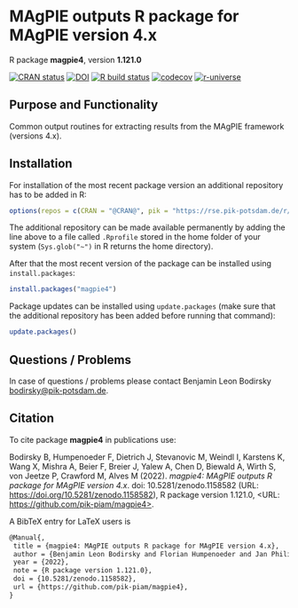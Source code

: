 # MAgPIE outputs R package for MAgPIE version 4.x

R package **magpie4**, version **1.121.0**

[![CRAN status](https://www.r-pkg.org/badges/version/magpie4)](https://cran.r-project.org/package=magpie4) [![DOI](https://zenodo.org/badge/DOI/10.5281/zenodo.1158582.svg)](https://doi.org/10.5281/zenodo.1158582) [![R build status](https://github.com/pik-piam/magpie4/workflows/check/badge.svg)](https://github.com/pik-piam/magpie4/actions) [![codecov](https://codecov.io/gh/pik-piam/magpie4/branch/master/graph/badge.svg)](https://app.codecov.io/gh/pik-piam/magpie4) [![r-universe](https://pik-piam.r-universe.dev/badges/magpie4)](https://pik-piam.r-universe.dev/ui#builds)

## Purpose and Functionality

Common output routines for extracting results from the MAgPIE framework (versions 4.x).


## Installation

For installation of the most recent package version an additional repository has to be added in R:

```r
options(repos = c(CRAN = "@CRAN@", pik = "https://rse.pik-potsdam.de/r/packages"))
```
The additional repository can be made available permanently by adding the line above to a file called `.Rprofile` stored in the home folder of your system (`Sys.glob("~")` in R returns the home directory).

After that the most recent version of the package can be installed using `install.packages`:

```r 
install.packages("magpie4")
```

Package updates can be installed using `update.packages` (make sure that the additional repository has been added before running that command):

```r 
update.packages()
```

## Questions / Problems

In case of questions / problems please contact Benjamin Leon Bodirsky <bodirsky@pik-potsdam.de>.

## Citation

To cite package **magpie4** in publications use:

Bodirsky B, Humpenoeder F, Dietrich J, Stevanovic M, Weindl I, Karstens K, Wang X, Mishra A, Beier F, Breier J, Yalew A, Chen D, Biewald A, Wirth S, von Jeetze P, Crawford M, Alves M (2022). _magpie4: MAgPIE outputs R package for MAgPIE version 4.x_. doi: 10.5281/zenodo.1158582 (URL: https://doi.org/10.5281/zenodo.1158582), R package version 1.121.0, <URL: https://github.com/pik-piam/magpie4>.

A BibTeX entry for LaTeX users is

 ```latex
@Manual{,
  title = {magpie4: MAgPIE outputs R package for MAgPIE version 4.x},
  author = {Benjamin Leon Bodirsky and Florian Humpenoeder and Jan Philipp Dietrich and Miodrag Stevanovic and Isabelle Weindl and Kristine Karstens and Xiaoxi Wang and Abhijeet Mishra and Felicitas Beier and Jannes Breier and Amsalu Woldie Yalew and David Chen and Anne Biewald and Stephen Wirth and Patrick {von Jeetze} and Michael Crawford and Marcos Alves},
  year = {2022},
  note = {R package version 1.121.0},
  doi = {10.5281/zenodo.1158582},
  url = {https://github.com/pik-piam/magpie4},
}
```
